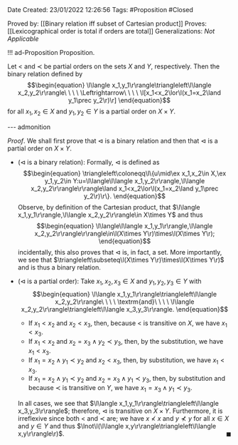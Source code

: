 <br />
<br />

Date Created: 23/01/2022 12:26:56
Tags: #Proposition #Closed 

Proved by: [[Binary relation iff subset of Cartesian product]]
Proves: [[Lexicographical order is total if orders are total]]
Generalizations: _Not Applicable_

!!! ad-Proposition Proposition.

Let $<$ and $\prec$ be partial orders on the sets $X$ and $Y$, respectively. Then the binary relation defined by
$$\begin{equation}
    \l\langle x_1,y_1\r\rangle\triangleleft\l\langle x_2,y_2\r\rangle\ \ \ \ \Leftrightarrow\ \ \ \ \l[x_1<x_2\lor\l(x_1=x_2\land y_1\prec y_2\r)\r]
\end{equation}$$
for all $x_1,x_2\in X$ and $y_1,y_2\in Y$ is a partial order on $X\times Y$.

--- admonition

_Proof_. We shall first prove that $\triangleleft$ is a binary relation and then that $\triangleleft$ is a partial order on $X\times Y$.
* ($\triangleleft$ is a binary relation): Formally, $\triangleleft$ is defined as
$$\begin{equation}
    \triangleleft\coloneqq\l\{u\mid\ex x_1,x_2\in X,\ex y_1,y_2\in Y:u=\l\langle\l\langle x_1,y_2\r\rangle,\l\langle x_2,y_2\r\rangle\r\rangle\land x_1<x_2\lor\l(x_1=x_2\land y_1\prec y_2\r)\r\}.
\end{equation}$$
Observe, by definition of the Cartesian product, that $\l\langle x_1,y_1\r\rangle,\l\langle x_2,y_2\r\rangle\in X\times Y$ and thus
$$\begin{equation}
    \l\langle\l\langle x_1,y_1\r\rangle,\l\langle x_2,y_2\r\rangle\r\rangle\in\l(X\times Y\r)\times\l(X\times Y\r);
\end{equation}$$
incidentally, this also proves that $\triangleleft$ is, in fact, a set. More importantly, we see that $\triangleleft\subseteq\l(X\times Y\r)\times\l(X\times Y\r)$ and is thus a binary relation.
* ($\triangleleft$ is a partial order): Take $x_1,x_2,x_3\in X$ and $y_1,y_2,y_3\in Y$ with$$\begin{equation}
    \l\langle x_1,y_1\r\rangle\triangleleft\l\langle x_2,y_2\r\rangle\ \ \ \ \textrm{and}\ \ \ \ \l\langle x_2,y_2\r\rangle\triangleleft\l\langle x_3,y_3\r\rangle.
 \end{equation}$$
    * If $x_1<x_2$ and $x_2<x_3$, then, because $<$ is transitive on $X$, we have $x_1<x_3$.
    * If $x_1<x_2$ and $x_2=x_3\land y_2\prec y_3$, then, by the substitution, we have $x_1<x_3$.
    * If $x_1=x_2\land y_1\prec y_2$ and $x_2<x_3$, then, by substitution, we have $x_1<x_3$.
    * If $x_1=x_2\land y_1\prec y_2$ and $x_2=x_3\land y_1\prec y_3$, then, by substitution and because $\prec$ is transitive on $Y$, we have $x_1=x_3\land y_1\prec y_3$.

    In all cases, we see that $\l\langle x_1,y_1\r\rangle\triangleleft\l\langle x_3,y_3\r\rangle$; therefore, $\triangleleft$ is transitive on $X\times Y$. Furthermore, it is irreflexive since both $<$ and $\prec$ are; we have $x\not<x$ and $y\not\prec y$ for all $x\in X$ and $y\in Y$ and thus $\lnot\l(\l\langle x,y\r\rangle\triangleleft\l\langle x,y\r\rangle\r)$.<span style="float:right;">$\blacksquare$</span>
